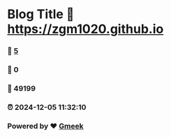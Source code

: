 # Blog Title :link: https://zgm1020.github.io 
### :page_facing_up: [5](https://zgm1020.github.io/tag.html) 
### :speech_balloon: 0 
### :hibiscus: 49199 
### :alarm_clock: 2024-12-05 11:32:10 
### Powered by :heart: [Gmeek](https://github.com/Meekdai/Gmeek)
